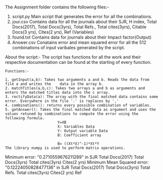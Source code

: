 The Assignment folder contains the following files:-

1. script.py 
	Main script that generates the error for all the combinations.
2. jour.csv
	Contains data for all the journals about their SJR, H index, Total Docs(2017), Total Docs(3yrs), Total Refs., Total cites(3yrs), Citable Docs(3 yrs), Cites(2 yrs), Ref
	(Variables)
3. found.txt
	Contains data for journals about their Impact factor(Output)
4. Answer.csv
	Conatains error and mean squared error for all the 512 combinations of input varibales generated by the script.

About the script:-
	The script has functions for all the work and their respective documentation can be found at the starting of every function.

	Functions:-

	1. getInput(a,b): Takes two arguments a and b. Reads the data from file a and writes the 	data in the array b.
	2. matchTitles(a,b,c): Takes two arrays a and b as arguments and enters the matched titles data into the c array.
	3. rectifyData(a): The array with the final matched data contains some error. Everywhere in the file '.' is replaces by ','
	4. combinations(): returns every possible combination of variables.
	5. getAnswer(): Takes the final matched data as argument and uses the values retuned by combinations to compute the error using the following formula.
							Y=XB
							X: Variables Data
							Y: Output variable Data
							B: Coefficient array

							B= ((Xt*X)^-1)*Xt*Y
	The library numpy is used to perform matrix operations.


Minimum error: "0.2710559676211289" in SJR Total Docs(2017) Total Docs(3yrs) Total cites(3yrs) Cites(2 yrs) 
Minimum Mean Squared error: "0.12224050828477136" in SJR Total Docs(2017) Total Docs(3yrs) Total Refs. Total cites(3yrs) Cites(2 yrs) Ref 


